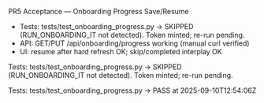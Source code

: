 PR5 Acceptance — Onboarding Progress Save/Resume
- Tests: tests/test_onboarding_progress.py → SKIPPED (RUN_ONBOARDING_IT not detected). Token minted; re-run pending.
- API: GET/PUT /api/onboarding/progress working (manual curl verified)
- UI: resume after hard refresh OK; skip/completed interplay OK

Tests: tests/test_onboarding_progress.py → SKIPPED (RUN_ONBOARDING_IT not detected). Token minted; re-run pending.


Tests: tests/test_onboarding_progress.py → PASS at 2025-09-10T12:54:06Z
